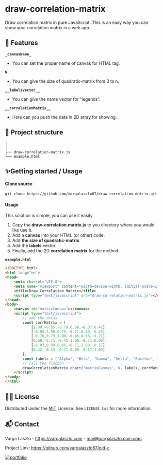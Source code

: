 # draw-correlation-matrix

Draw correlation matrix in pure JavaScript. This is an easy way you can show your correlation matrix in a web app.

## 🚀 Features

**`_canvasName_`**
- You can set the proper name of canvas for HTML tag.

**`N`** 
- You can give the size of quadratic-matrix from 3 to n.

**`__labelsVector__`**
- You can give the name vector for "legends".

**`__correlationMatrix__`**
- Here can you push the data in 2D array for showing.

## 🧱 Project structure

```properties
│
|
├── draw-correlation-matrix.js
└── example.html
```

## ✨Getting started / Usage

#### Clone source

```
git clone https://github.com/vargalaszlo87/draw-correlation-matrix.git
```

#### Usage

This solution is simple, you can use it easily.

1. Copy the **draw-correlation.matrix.js** to you directory where you would like use it.
2. Add a **canvas** into your HTML (or other) code.
3. Add **the size of quadratic-matrix**.
4. Add the **labels** vector.
5. Finally, add the 2D **correlation matrix** for the method.

**`example.html`**

```html
<!DOCTYPE html>
<html lang="en">
<head>
    <meta charset="UTF-8">
    <meta name="viewport" content="width=device-width, initial-scale=1.0">
    <title>Draw Correlation Matrix</title>
    <script type="text/javascript" src="draw-correlation-matrix.js"></script>
</head>
<body>
    <canvas id="matrixCanvas"></canvas>
    <script type="text/javascript">
        // add the datas
        const corrMatrix = [
            [1.00,-0.85,-0.78,0.68,-0.87,0.42],
            [-0.85,1.00,0.79,-0.71,0.89,-0.43],
            [-0.78,0.79,1.00,-0.45,0.66,-0.71],
            [0.68,-0.71,-0.45,1.00,-0.71,0.09],
            [-0.87,0.89,0.66,-0.71,1.00,-0.17],
            [0.42,-0.43,-0.71,0.09,-0.17,1.00]
        ];
        const labels = ["Alpha", "Beta", "Gamma", "Delta", "Epsilon", "Zeta"];
        // call the funcion
        drawCorrelationMatrix.chart("matrixCanvas", 6, labels, corrMatrix);
    </script>
</body>
</html>
```


## 👨‍⚖️ License

Distributed under the [MIT](https://choosealicense.com/licenses/mit/) License. See `LICENSE.txt` for more information.


## 📬 Contact

Varga Laszlo - https://vargalaszlo.com - mail@vargalaszlo.com.com

Project Link: https://github.com/vargalaszlo87/pid-c

[![portfolio](https://img.shields.io/badge/my_portfolio-000?style=for-the-badge&logo=ko-fi&logoColor=white)](http://vargalaszlo.com)



